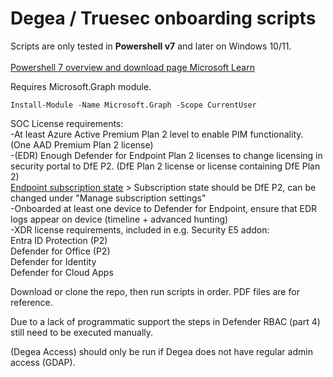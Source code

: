 # Degea / Truesec onboarding scripts
Scripts are only tested in **Powershell v7** and later on Windows 10/11. <br><br>
[Powershell 7 overview and download page Microsoft Learn](https://learn.microsoft.com/en-us/powershell/scripting/install/installing-powershell?view=powershell-7.3)

Requires Microsoft.Graph module.
```
Install-Module -Name Microsoft.Graph -Scope CurrentUser
```
SOC License requirements: <br>
-At least Azure Active Premium Plan 2 level to enable PIM functionality. (One AAD Premium Plan 2 license) <br>
-(EDR) Enough Defender for Endpoint Plan 2 licenses to change licensing in security portal to DfE P2. (DfE Plan 2 license or license containing DfE Plan 2) <br>
[Endpoint subscription state](https://security.microsoft.com/securitysettings/endpoints/licenses) > Subscription state should be DfE P2, can be changed under "Manage subscription settings" <br>
-Onboarded at least one device to Defender for Endpoint, ensure that EDR logs appear on device (timeline + advanced hunting)<br>
-XDR license requirements, included in e.g. Security E5 addon:<br>
Entra ID Protection (P2)<br>
Defender for Office (P2)<br>
Defender for Identity<br>
Defender for Cloud Apps<br>

Download or clone the repo, then run scripts in order. PDF files are for reference.

Due to a lack of programmatic support the steps in Defender RBAC (part 4) still need to be executed manually.

(Degea Access) should only be run if Degea does not have regular admin access (GDAP).
